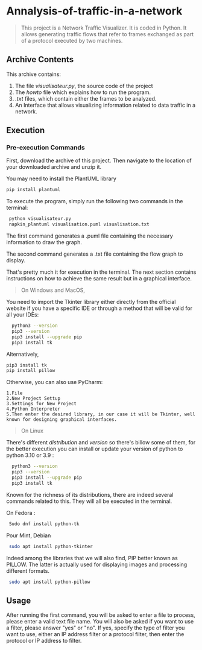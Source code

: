 # Annalysis-of-traffic-in-a-network



> This project is a Network Traffic Visualizer. It is coded in Python. It allows generating traffic flows that refer to frames exchanged as part of a protocol executed by two machines.


## Archive Contents

This archive contains:
1. The file _visualisateur.py_, the source code of the project
2. The _howto_ file which explains how to run the program.
3. _.txt_ files, which contain either the frames to be analyzed.
4. An Interface that allows visualizing information related to data traffic in a network.



## Execution
### Pre-execution Commands

First, download the archive of this project.
Then navigate to the location of your downloaded archive and unzip it.

You may need to install the PlantUML library
```bash
pip install plantuml
```
To execute the program, simply run the following two commands in the terminal:

```bash
 python visualisateur.py
 napkin_plantuml visualisation.puml visualisation.txt
```
The first command generates a .puml file containing the necessary information to draw the graph.

The second command generates a .txt file containing the flow graph to display.

That's pretty much it for execution in the terminal. The next section contains instructions on how to achieve the same result but in a graphical interface.


> On Windows and MacOS,

You need to import the Tkinter library either directly from the official website if you have a specific IDE or through a method that will be valid for all your IDEs:

```bash
  python3 --version
  pip3 --version
  pip3 install --upgrade pip
  pip3 install tk
```

Alternatively,

```bash
pip3 install tk
pip install pillow
```

Otherwise, you can also use PyCharm:

    1.File
    2.New Project Settup
    3.Settings for New Project
    4.Python Interpreter
    5.Then enter the desired library, in our case it will be Tkinter, well known for designing graphical interfaces.




> On Linux


There's different _distribution_ and _version_ so there's billow some of them, for the better execution you can install or update your version of python to python 3.10 or 3.9 : 


```bash
  python3 --version
  pip3 --version
  pip3 install --upgrade pip
  pip3 install tk
```

Known for the richness of its distributions, there are indeed several commands related to this. They will all be executed in the terminal.

On Fedora :
```bash
 Sudo dnf install python-tk
```

Pour Mint, Debian 
```bash
 sudo apt install python-tkinter
```

Indeed among the libraries that we will also find, PIP better known as PILLOW. The latter is actually used for displaying images and processing different formats.

```bash
 sudo apt install python-pillow
```

## Usage

After running the first command, you will be asked to enter a file to process, please enter a valid text file name. You will also be asked if you want to use a filter, please answer "yes" or "no". If yes, specify the type of filter you want to use, either an IP address filter or a protocol filter, then enter the protocol or IP address to filter.
